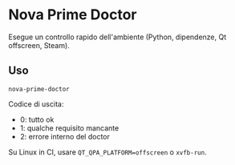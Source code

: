 # Nova Prime Doctor

Esegue un controllo rapido dell'ambiente (Python, dipendenze, Qt offscreen, Steam).

## Uso
```
nova-prime-doctor
```

Codice di uscita:
- 0: tutto ok
- 1: qualche requisito mancante
- 2: errore interno del doctor

Su Linux in CI, usare `QT_QPA_PLATFORM=offscreen` o `xvfb-run`.